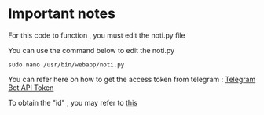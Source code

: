 # Important notes
For this code to function , you must edit the noti.py file

You can use the command below to edit the noti.py

```
sudo nano /usr/bin/webapp/noti.py
```
You can refer here on how to get the access token from telegram : [Telegram Bot API Token](https://stackoverflow.com/questions/48109170/where-can-i-find-the-telegram-bot-api-token#:~:text=You%20can%20refer%20to%20this,token%20for%20your%20new%20bot.)

To obtain the "id" , you may refer to [this](https://www.alphr.com/telegram-find-user-id/)

